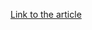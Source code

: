 [Link to the article](https://www.crowdstrike.com/en-us/blog/unify-security-posture-protection-for-faster-cdr/)
